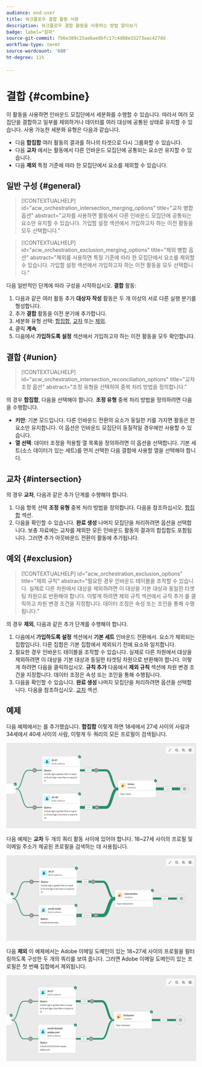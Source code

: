 ```yaml
---
audience: end-user
title: 워크플로우 결합 활동 사용
description: 워크플로우 결합 활동을 사용하는 방법 알아보기
badge: label="알파"
source-git-commit: fb6e389c25aebae8bfc17c4d88e33273aac427dd
workflow-type: tm+mt
source-wordcount: '688'
ht-degree: 11%

---
```



# 결합 {#combine}

이 활동을 사용하면 인바운드 모집단에서 세분화를 수행할 수 있습니다. 따라서 여러 모집단을 결합하고 일부를 제외하거나 데이터를 여러 대상에 공통된 상태로 유지할 수 있습니다. 사용 가능한 세분화 유형은 다음과 같습니다.

<!--
The **Combine** activity can be placed after any other activity, but not at the beginning of the workflow. Any activity can be placed after the **Combine**.
-->

* 다음 **합집합** 여러 활동의 결과를 하나의 타겟으로 다시 그룹화할 수 있습니다.
* 다음 **교차** 에서는 활동에서 다른 인바운드 모집단에 공통되는 요소만 유지할 수 있습니다.
* 다음 **제외** 특정 기준에 따라 한 모집단에서 요소를 제외할 수 있습니다.

## 일반 구성 {#general}

>[!CONTEXTUALHELP]
>id="acw_orchestration_intersection_merging_options"
>title="교차 병합 옵션"
>abstract="교차를 사용하면 활동에서 다른 인바운드 모집단에 공통되는 요소만 유지할 수 있습니다. 가입할 설정 섹션에서 가입하고자 하는 이전 활동을 모두 선택합니다."

>[!CONTEXTUALHELP]
>id="acw_orchestration_exclusion_merging_options"
>title="제외 병합 옵션"
>abstract="제외를 사용하면 특정 기준에 따라 한 모집단에서 요소를 제외할 수 있습니다. 가입할 설정 섹션에서 가입하고자 하는 이전 활동을 모두 선택합니다."

다음 일반적인 단계에 따라 구성을 시작하십시오. **결합** 활동:

1. 다음과 같은 여러 활동 추가 **대상자 작성** 활동은 두 개 이상의 서로 다른 실행 분기를 형성합니다.
1. 추가 **결합** 활동을 이전 분기에 추가합니다.
1. 세분화 유형 선택: [합집합](#union), [교차](#intersection) 또는 [제외](#exclusion).
1. 클릭 **계속**.
1. 다음에서 **가입하도록 설정** 섹션에서 가입하고자 하는 이전 활동을 모두 확인합니다.

## 결합 {#union}

>[!CONTEXTUALHELP]
>id="acw_orchestration_intersection_reconciliation_options"
>title="교차 조정 옵션"
>abstract="조정 유형을 선택하여 중복 처리 방법을 정의합니다."

의 경우 **합집합**, 다음을 선택해야 합니다. **조정 유형** 중복 처리 방법을 정의하려면 다음을 수행합니다.

* **키만**: 기본 모드입니다. 다른 인바운드 전환의 요소가 동일한 키를 가지면 활동은 한 요소만 유지합니다. 이 옵션은 인바운드 모집단이 동질적일 경우에만 사용할 수 있습니다.
* **열 선택**: 데이터 조정을 적용할 열 목록을 정의하려면 이 옵션을 선택합니다. 기본 세트(소스 데이터가 있는 세트)를 먼저 선택한 다음 결합에 사용할 열을 선택해야 합니다.

## 교차 {#intersection}

의 경우 **교차**, 다음과 같은 추가 단계를 수행해야 합니다.

1. 다음 항목 선택 **조정 유형** 중복 처리 방법을 정의합니다. 다음을 참조하십시오. [합집합](#union) 섹션.
1. 다음을 확인할 수 있습니다. **완료 생성** 나머지 모집단을 처리하려면 옵션을 선택합니다. 보충 자료에는 교차를 제외한 모든 인바운드 활동의 결과의 합집합도 포함됩니다. 그러면 추가 아웃바운드 전환이 활동에 추가됩니다.

## 예외 {#exclusion}

>[!CONTEXTUALHELP]
>id="acw_orchestration_exclusion_options"
>title="제외 규칙"
>abstract="필요한 경우 인바운드 테이블을 조작할 수 있습니다. 실제로 다른 차원에서 대상을 제외하려면 이 대상을 기본 대상과 동일한 타겟팅 차원으로 반환해야 합니다. 이렇게 하려면 제외 규칙 섹션에서 규칙 추가 를 클릭하고 차원 변경 조건을 지정합니다. 데이터 조정은 속성 또는 조인을 통해 수행됩니다."

의 경우 **제외**, 다음과 같은 추가 단계를 수행해야 합니다.

1. 다음에서 **가입하도록 설정** 섹션에서 **기본 세트** 인바운드 전환에서. 요소가 제외되는 집합입니다. 다른 집합은 기본 집합에서 제외되기 전에 요소와 일치합니다.
1. 필요한 경우 인바운드 테이블을 조작할 수 있습니다. 실제로 다른 차원에서 대상을 제외하려면 이 대상을 기본 대상과 동일한 타겟팅 차원으로 반환해야 합니다. 이렇게 하려면 다음을 클릭하십시오. **규칙 추가** 다음에서 **제외 규칙** 섹션에 차원 변경 조건을 지정합니다. 데이터 조정은 속성 또는 조인을 통해 수행됩니다.
1. 다음을 확인할 수 있습니다. **완료 생성** 나머지 모집단을 처리하려면 옵션을 선택합니다. 다음을 참조하십시오. [교차](#intersection) 섹션.

## 예제

다음 예제에서는 를 추가했습니다. **합집합** 이렇게 하면 18세에서 27세 사이의 사람과 34세에서 40세 사이의 사람, 이렇게 두 쿼리의 모든 프로필이 검색됩니다.

![](../assets/workflow-union-example.png)

다음 예제는 **교차** 두 개의 쿼리 활동 사이에 있어야 합니다. 18~27세 사이의 프로필 및 이메일 주소가 제공된 프로필을 검색하는 데 사용됩니다.

![](../assets/workflow-intersection-example.png)

다음 **제외** 이 예제에서는 Adobe 이메일 도메인이 있는 18~27세 사이의 프로필을 필터링하도록 구성한 두 개의 쿼리를 보여 줍니다. 그러면 Adobe 이메일 도메인이 있는 프로필은 첫 번째 집합에서 제외됩니다.

![](../assets/workflow-exclusion-example.png)


